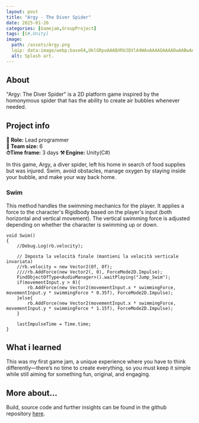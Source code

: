 ```yaml
---
layout: post
title: "Argy - The Diver Spider"
date: 2025-01-26
categories: [Gamejam,GroupProject]
tags: [C#,Unity]
image:
  path: /assets/Argy.png
  lqip: data:image/webp;base64,UklGRpoAAABXRUJQVlA4WAoAAAAQAAAADwAABwAAQUxQSDIAAAARL0AmbZurmr57yyIiqE8oiG0bejIYEQTgqiDA9vqnsUSI6H+oAERp2HZ65qP/VIAWAFZQOCBCAAAA8AEAnQEqEAAIAAVAfCWkAALp8sF8rgRgAP7o9FDvMCkMde9PK7euH5M1m6VWoDXf2FkP3BqV0ZYbO6NA/VFIAAAA
  alt: Splash art.
---
```


## About
"Argy: The Diver Spider" is a 2D platform game inspired by the homonymous spider that has the ability to create air bubbles whenever needed.

## Project info
**👤 Role:**  Lead programmer  
**👥 Team size:**  6  
**⏱︎Time frame:**  3 days
**⚒︎ Engine:**  Unity(C#)  

In this game, Argy, a diver spider, left his home in search of food supplies but was injured. Swim, avoid obstacles, manage oxygen by staying inside your bubble, and make your way back home.

### Swim
This method handles the swimming mechanics for the player. It applies a force to the character's Rigidbody based on the player's input (both horizontal and vertical movement). The vertical swimming force is adjusted depending on whether the character is swimming up or down.
```
void Swim()
{
    //Debug.Log(rb.velocity);

    // Imposta la velocità finale (mantieni la velocità verticale invariata)
    //rb.velocity = new Vector2(0f, 0f);
    ////rb.AddForce(new Vector2(, 0), ForceMode2D.Impulse);
    FindObjectOfType<AudioManager>().waitPlaying("Jump_Swim");
    if(movementInput.y > 0){
        rb.AddForce(new Vector2(movementInput.x * swimmingForce, movementInput.y * swimmingForce * 0.35f), ForceMode2D.Impulse);
    }else{
        rb.AddForce(new Vector2(movementInput.x * swimmingForce, movementInput.y * swimmingForce * 1.15f), ForceMode2D.Impulse);
    }

    lastImpulseTime = Time.time;
}
```

## What i learned
This was my first game jam, a unique experience where you have to think differently—there’s no time to create everything, so you must keep it simple while still aiming for something fun, original, and engaging. 

## More about...
Build, source code and further insights can be found in the github repository [here](https://github.com/GianluDR/ProjectJam).
